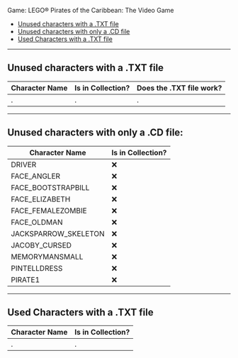 Game: LEGO® Pirates of the Caribbean: The Video Game  
  
- [Unused characters with a .TXT file](#unusedtxt)
- [Unused characters with only a .CD file](#unusedcd)
- [Used Characters with a .TXT file](#nusedtxt)
---

<a id="unusedtxt"></a>
## Unused characters with a .TXT file
|Character Name|Is in Collection?|Does the .TXT file work?
|-|-|-|
.|.|.

---

<a id="unusedcd"></a>
## Unused characters with only a .CD file:
|Character Name|Is in Collection?|
|-|-|
DRIVER|❌
FACE_ANGLER|❌
FACE_BOOTSTRAPBILL|❌
FACE_ELIZABETH|❌
FACE_FEMALEZOMBIE|❌
FACE_OLDMAN|❌
JACKSPARROW_SKELETON|❌
JACOBY_CURSED|❌
MEMORYMANSMALL|❌
PINTELLDRESS|❌
PIRATE1|❌

---
<a id="nusedtxt"></a>
## Used Characters with a .TXT file
|Character Name|Is in Collection?
|-|-|
.|.
